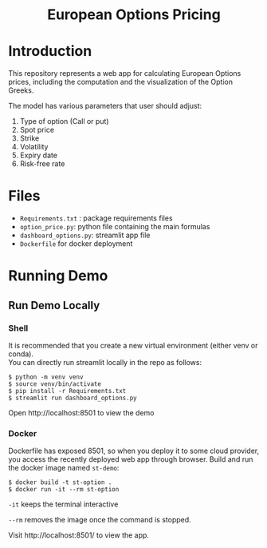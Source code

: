 <h1 align="center">European Options Pricing </h1>

# Introduction

This repository represents a web app for calculating European Options prices, including the computation and the visualization of the Option Greeks.

The model has various parameters that user should adjust:

1. Type of option (Call or put)  
2. Spot price  
3. Strike  
4. Volatility  
5. Expiry date  
6. Risk-free rate  


# Files
- `Requirements.txt` : package requirements files
- `option_price.py`: python file containing the main formulas
- `dashboard_options.py`: streamlit app file
- `Dockerfile` for docker deployment

#  Running Demo
## Run Demo Locally 

### Shell
It is recommended that you create a new virtual environment (either venv or conda).  
You can directly run streamlit locally in the repo as follows:

```shell
$ python -m venv venv
$ source venv/bin/activate
$ pip install -r Requirements.txt
$ streamlit run dashboard_options.py
```
Open http://localhost:8501 to view the demo

### Docker

Dockerfile has exposed 8501, so when you deploy it to some cloud provider, you access the recently deployed web app through browser.
Build and run the docker image named `st-demo`:

```
$ docker build -t st-option .
$ docker run -it --rm st-option
```

`-it` keeps the terminal interactive

`--rm` removes the image once the command is stopped.

Visit http://localhost:8501/ to view the app.
